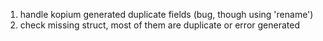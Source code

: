 1. handle kopium generated duplicate fields (bug, though using 'rename')
2. check missing struct, most of them are duplicate or error generated